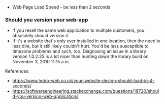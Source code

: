 - Web Page Load Speed - be less than 2 seconds

### Should you version your web-app
- If you resell the same web application to multiple customers, you absolutely should version it.
- If it's a website that's only ever installed in one location, then the need is less dire, but it still likely couldn't hurt. You'd be less susceptible to timezone problems and such, too. Diagnosing an issue in a library version 1.0.2.25 is a lot nicer than hunting down the library build on November 3, 2010 11:15 a.m.

References:
- https://www.hobo-web.co.uk/your-website-design-should-load-in-4-seconds/
- https://softwareengineering.stackexchange.com/questions/18720/should-you-version-web-applications